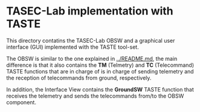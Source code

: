 # TASEC-Lab implementation with TASTE

This directory contatins the TASEC-Lab OBSW and a graphical user interface (GUI) implemented with the TASTE tool-set.

The OBSW is similar to the one explained in [../README.md](../README.md), the main difference is that it also contains the **TM** (Telmetry) and **TC** (Telecommand) TASTE functions that are in charge of is in charge of sending telemetry and the reception of telecommands from ground, respectively.

In addition, the Interface View contains the **GroundSW** TASTE function that receives the telemetry and sends the telecommands from/to the OBSW component.
